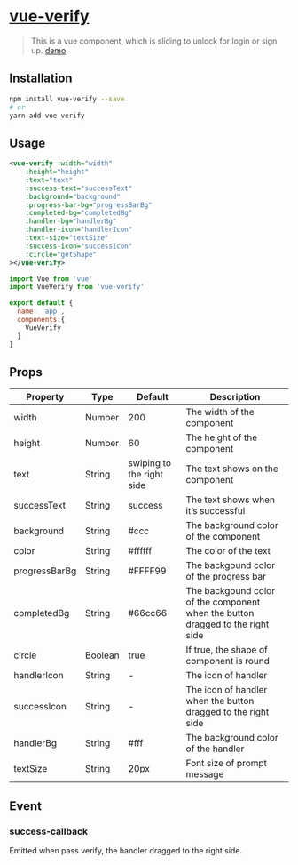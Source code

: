# [vue-verify](https://www.npmjs.com/package/vue-verify)

> This is a vue component, which is sliding to unlock for login or sign up.
[demo](https://ashleylv.github.io/vue-verify/)

## Installation

``` bash
npm install vue-verify --save
# or
yarn add vue-verify
```

## Usage
``` xml
<vue-verify :width="width" 
	:height="height" 
	:text="text" 
	:success-text="successText" 
	:background="background" 
	:progress-bar-bg="progressBarBg" 
	:completed-bg="completedBg" 
	:handler-bg="handlerBg" 
	:handler-icon="handlerIcon" 
	:text-size="textSize" 
	:success-icon="successIcon" 
	:circle="getShape"
></vue-verify>
```

``` javascript
import Vue from 'vue'
import VueVerify from 'vue-verify'

export default {
  name: 'app',
  components:{
    VueVerify
  }
}
```
## Props

Property|Type|Default|Description
---|---|---|---
width|Number|200|The width of the component
height|Number|60|The height of the component
text|String|swiping to the right side|The text shows on the component
successText|String|success|The text shows when it’s successful
background|String|#ccc|The background color of the component
color|String|#ffffff|The color of the text
progressBarBg|String|#FFFF99|The backgound color of the progress bar
completedBg|String|#66cc66|The backgound color of the component when the button dragged to the right side
circle|Boolean|true|If true, the shape of component is round
handlerIcon|String|-|The icon of handler
successIcon|String|-|The icon of handler when the button dragged to the right side
handlerBg|String|#fff|The background color of the handler
textSize|String|20px|Font size of prompt message


## Event

### success-callback
Emitted when pass verify, the handler dragged to the right side.


